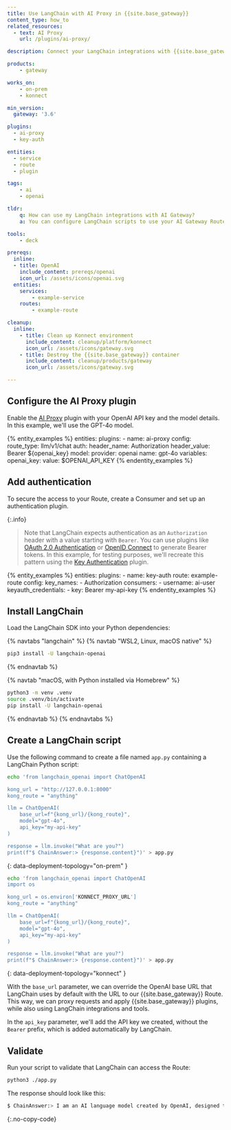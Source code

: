 ```yaml
---
title: Use LangChain with AI Proxy in {{site.base_gateway}}
content_type: how_to
related_resources:
  - text: AI Proxy
    url: /plugins/ai-proxy/

description: Connect your LangChain integrations with {{site.base_gateway}} with no code changes.

products:
    - gateway

works_on:
    - on-prem
    - konnect

min_version:
  gateway: '3.6'

plugins:
  - ai-proxy
  - key-auth

entities: 
  - service
  - route
  - plugin

tags:
    - ai
    - openai

tldr:
    q: How can use my LangChain integrations with AI Gateway?
    a: You can configure LangChain scripts to use your AI Gateway Route by replacing the `base_url` parameter in the [LangChain model instantiation](https://python.langchain.com/docs/integrations/chat/openai/#instantiation) with your proxy URL.

tools:
    - deck

prereqs:
  inline:
  - title: OpenAI
    include_content: prereqs/openai
    icon_url: /assets/icons/openai.svg
  entities:
    services:
        - example-service
    routes:
        - example-route

cleanup:
  inline:
    - title: Clean up Konnect environment
      include_content: cleanup/platform/konnect
      icon_url: /assets/icons/gateway.svg
    - title: Destroy the {{site.base_gateway}} container
      include_content: cleanup/products/gateway
      icon_url: /assets/icons/gateway.svg

---
```


## Configure the AI Proxy plugin

Enable the [AI Proxy](/plugins/ai-proxy/) plugin with your OpenAI API key and the model details. In this example, we'll use the GPT-4o model.

{% entity_examples %}
entities:
    plugins:
    - name: ai-proxy
      config:
        route_type: llm/v1/chat
        auth:
          header_name: Authorization
          header_value: Bearer ${openai_key}
        model:
          provider: openai
          name: gpt-4o
variables:
  openai_key:
    value: $OPENAI_API_KEY
{% endentity_examples %}

## Add authentication

To secure the access to your Route, create a Consumer and set up an authentication plugin.

{:.info}
> Note that LangChain expects authentication as an `Authorization` header with a value starting with `Bearer`. 
You can use plugins like [OAuth 2.0 Authentication](/plugins/oauth2/) or [OpenID Connect](/plugins/openid-connect/) to generate Bearer tokens. 
In this example, for testing purposes, we'll recreate this pattern using the [Key Authentication](/plugins/key-auth/) plugin.

{% entity_examples %}
entities:
    plugins:
    - name: key-auth
      route: example-route
      config:
        key_names:
        - Authorization
    consumers:
    - username: ai-user
      keyauth_credentials:
      - key: Bearer my-api-key
{% endentity_examples %}


## Install LangChain

Load the LangChain SDK into your Python dependencies:

{% navtabs "langchain" %}
{% navtab "WSL2, Linux, macOS native" %}
```sh
pip3 install -U langchain-openai
```
{% endnavtab %}

{% navtab "macOS, with Python installed via Homebrew" %}
```sh
python3 -m venv .venv
source .venv/bin/activate
pip install -U langchain-openai
```
{% endnavtab %}
{% endnavtabs %}

## Create a LangChain script

Use the following command to create a file named `app.py` containing a LangChain Python script:

```sh
echo 'from langchain_openai import ChatOpenAI

kong_url = "http://127.0.0.1:8000"
kong_route = "anything"

llm = ChatOpenAI(
    base_url=f"{kong_url}/{kong_route}",
    model="gpt-4o",
    api_key="my-api-key"
)

response = llm.invoke("What are you?")
print(f"$ ChainAnswer:> {response.content}")' > app.py
```
{: data-deployment-topology="on-prem" }

```sh
echo 'from langchain_openai import ChatOpenAI 
import os

kong_url = os.environ['KONNECT_PROXY_URL']
kong_route = "anything"

llm = ChatOpenAI(
    base_url=f"{kong_url}/{kong_route}",
    model="gpt-4o",
    api_key="my-api-key"
)

response = llm.invoke("What are you?")
print(f"$ ChainAnswer:> {response.content}")' > app.py
```
{: data-deployment-topology="konnect" }

With the `base_url` parameter, we can override the OpenAI base URL that LangChain uses by default with the URL to our {{site.base_gateway}} Route. This way, we can proxy requests and apply {{site.base_gateway}} plugins, while also using LangChain integrations and tools.

In the `api_key` parameter, we'll add the API key we created, without the `Bearer` prefix, which is added automatically by LangChain.

## Validate

Run your script to validate that LangChain can access the Route:

```sh
python3 ./app.py
```

The response should look like this:
```sh
$ ChainAnswer:> I am an AI language model created by OpenAI, designed to assist with understanding and generating human-like text based on the input I receive. I can help answer questions, provide explanations, and assist with a variety of tasks involving language. What would you like to know or discuss today?
```
{:.no-copy-code}


